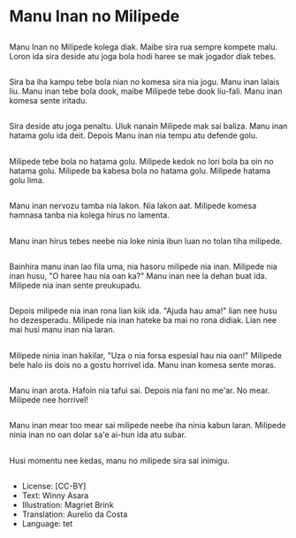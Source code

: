 # Manu Inan no Milipede

##
Manu Inan no Milipede kolega diak. Maibe sira rua sempre kompete malu. Loron ida sira deside atu joga bola hodi haree se mak jogador diak tebes.

##
Sira ba iha kampu tebe bola nian no komesa sira nia jogu. Manu inan lalais liu. Manu inan tebe bola dook, maibe Milipede tebe dook liu-fali. Manu inan komesa sente iritadu.

##
Sira deside atu joga penaltu. Uluk nanain Milipede mak sai baliza. Manu inan hatama golu ida deit. Depois Manu inan nia tempu atu defende golu.

##
Milipede tebe bola no hatama golu. Milipede kedok no lori bola ba oin no hatama golu. Milipede ba kabesa bola no hatama golu. Milipede hatama golu lima.

##
Manu inan nervozu tamba nia lakon. Nia lakon aat. Milipede komesa hamnasa tanba nia kolega hirus no lamenta.

##
Manu inan hirus tebes neebe nia loke ninia ibun luan no tolan tiha milipede.

##
Bainhira manu inan lao fila uma, nia hasoru milipede nia inan. Milipede nia inan husu, "O haree hau nia oan ka?" Manu inan nee la dehan buat ida. Milipede nia inan sente preukupadu.

##
Depois milipede nia inan rona lian kiik ida. "Ajuda hau ama!" lian nee husu ho dezesperadu. Milipede nia inan hateke ba mai no rona didiak. Lian nee mai husi manu inan nia laran.

##
Milipede ninia inan hakilar, "Uza o nia forsa espesial hau nia oan!" Milipede bele halo iis dois no a gostu horrivel ida. Manu inan komesa sente moras.

##
Manu inan arota. Hafoin nia tafui sai. Depois nia fani no me'ar. No mear. Milipede nee horrivel!

##
Manu inan mear too mear sai milipede neebe iha ninia kabun laran. Milipede ninia inan no oan dolar sa'e ai-hun ida atu subar.

##
Husi momentu nee kedas, manu no milipede sira sai inimigu.

##
* License: [CC-BY]
* Text: Winny Asara
* Illustration: Magriet Brink
* Translation: Aurelio da Costa
* Language: tet
